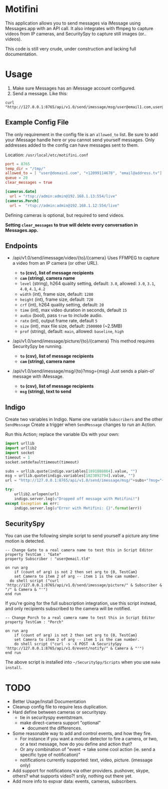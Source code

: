# Motifini

This application allows you to send messages via iMessage using Messages.app with
an API call. It also integrates with ffmpeg to capture videos from IP cameras,
and SecuritySpy to capture still images (or.. videos).

This code is still very crude, under construction and lacking full documentation.

# Usage

1. Make sure Messages has an iMessage account configured.
2. Send a message. Like this:
```shell
curl "http://127.0.0.1:8765/api/v1.0/send/imessage/msg/user@email1.com,user@email2.com&msg=Office%20Window%20Closed"
```

## Example Config File

The only requirement in the config file is an `allowed_to` list. Be sure to add
your iMessage handle here or you cannot send yourself messages. Only addresses
added to the config can have messages sent to them.

Location: `/usr/local/etc/motifini.conf`
```toml
port = 8765
temp_dir = "/tmp/"
allowed_to = [ "user@domain1.com", "+12099114678", "email@address.tv"]
queue = 20
clear_messages = true

[cameras.Gate]
  url = "rtsp://admin:admin@192.168.1.13:554/live"
[cameras.Porch]
  url =  "rtsp://admin:admin@192.168.1.12:554/live"
```
Defining cameras is optional, but required to send videos.

**Setting `clear_messages` to true will delete every conversation in Messages.app.**

## Endpoints

- /api/v1.0/send/imessage/video/{to}/{camera}
  Uses FFMPEG to capture a video from an IP camera (or other URL).
  - **`to` (csv), list of message recipients**
  - **`cam` (string), camera name**
  - `level` (string), h264 quality setting, default: `3.0`, allowed: `3.0`, `3.1`, `4.0`, `4.1`, `4.2`
  - `width` (int), frame size, default: `1280`
  - `height` (int), frame size, default: `720`
  - `crf` (int), h264 quality setting, default: `20`
  - `time` (int), max video duration in seconds, default `15`
  - `audio` (bool), pass `true` to include audio.
  - `rate` (int), output frame rate, default `5`
  - `size` (int), max file size, default: `2500000` (~2.5MB)
  - `prof` (string), default: `main`, allowed: `baseline`, `high`

- /api/v1.0/send/imessage/picture/{to}/{camera}
  This method requires SecuritySpy be running.
  - **`to` (csv), list of message recipients**
  - **`cam` (string), camera name**

- /api/v1.0/send/imessage/msg/{to}?msg={msg}
  Just sends a plain-ol' message with iMessage.
  - **`to` (csv), list of message recipients**
  - **`msg` (string), text to send**

## Indigo

Create two variables in Indigo.
Name one variable `Subscribers` and the other `SendMessage`
Create a trigger when `SendMessage` changes to run an Action.

Run this Action; replace the variable IDs with your own:
```python
import urllib
import urllib2
import socket
timeout = 1
socket.setdefaulttimeout(timeout)

subs = urllib.quote(indigo.variables[1891888064].value, "")
msg = urllib.quote(indigo.variables[1023892794].value, "")
url = "http://127.0.0.1:8765/api/v1.0/send/imessage/msg/"+subs+"?msg="+msg

try:
    urllib2.urlopen(url)
    indigo.server.log(u"Dropped off message with Motifini!")
except Exception as err:
    indigo.server.log(u"Error with Motifini: {}".format(err))

```

## SecuritySpy

You can use the following simple script to send yourself a picture any time motion is detected.

```applescript
-- Change Gate to a real camera name to test this in Script Editor
property TestCam : "Gate"
property Subscriber : "user@email.tld"

on run arg
	if (count of arg) is not 2 then set arg to {0, TestCam}
	set Camera to item 2 of arg -- item 1 is the cam number.
  do shell script ("curl 'http://127.0.0.1:8765/api/v1.0/send/imessage/picture/" & Subscriber & "/" & Camera & "'")
end run

```

If you're going for the full subscription integration, use this script instead,
and only recipients subscribed to the camera will be notified.
```applescript
-- Change Porch to a real camera name to test this in Script Editor
property TestCam : "Porch"

on run arg
	if (count of arg) is not 2 then set arg to {0, TestCam}
	set Camera to item 2 of arg -- item 1 is the cam number.
	do shell script ("curl -s -X POST -A SecuritySpy 'http://127.0.0.1:8765/api/v1.0/event/notify/" & Camera & "'")
end run
```
The above script is installed into `~/SecuritySpy/Scripts` when you use `make install`.

# TODO

- Better Usage/Install Documentation
- Cleanup config file to require less duplication.
- Hard define between cameras or securityspy.
  - tie in securityspy eventstream.
  - make direct-camera support "optional"
    - document the differences.
- Some reasonable way to add and control events, and how they fire.
  - For instance if you want a motion detector to fire a camera, or two, or a text message, how do you define and action that?
  - Or any combination of "event -> take some cool action (ie. send a specific type of notification)"
  - notifications currently supported: text, video, picture. (imessage only)
- Add support for notifications via other providers. pushover, skype, others? what supports video?! srsly, nothing out there yet.
- Add more info to expvar data: events, cameras, subscribers.

